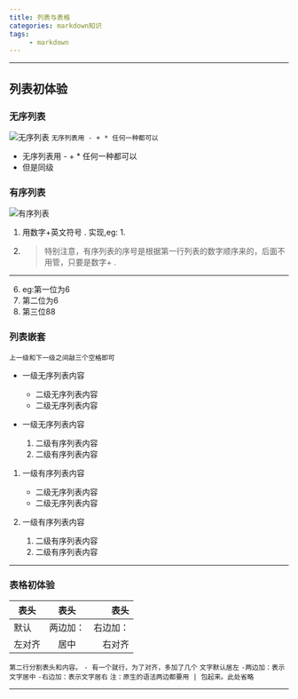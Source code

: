 ```yaml
---
title: 列表与表格
categories: markdown知识
tags: 
     - markdown
---
```

---

## 列表初体验

### 无序列表

![无序列表](./images/disorder.png "无序列表")
`无序列表用 - + * 任何一种都可以`

* 无序列表用 - + * 任何一种都可以
* 但是同级

### 有序列表

![有序列表](./images/ordered.png "有序列表")

1. 用数字+英文符号 . 实现,eg: 1.
2. > 特别注意，有序列表的序号是根据第一行列表的数字顺序来的，后面不用管，只要是数字+ .

---

6. eg:第一位为6
6. 第二位为6
88. 第三位88

### 列表嵌套  

`上一级和下一级之间敲三个空格即可`

* 一级无序列表内容
   * 二级无序列表内容
   * 二级无序列表内容

* 一级无序列表内容
   1. 二级有序列表内容
   2. 二级有序列表内容

1. 一级有序列表内容
   * 二级无序列表内容
   * 二级无序列表内容

2. 一级有序列表内容
   1. 二级有序列表内容
   2. 二级有序列表内容

---

### 表格初体验  

表头|表头|表头
---|:--:|---:
默认|两边加：|右边加：
左对齐|居中|右对齐

`第二行分割表头和内容。`
`- 有一个就行，为了对齐，多加了几个`
`文字默认居左`
`-两边加：表示文字居中`
`-右边加：表示文字居右`
`注：原生的语法两边都要用 | 包起来。此处省略`

---